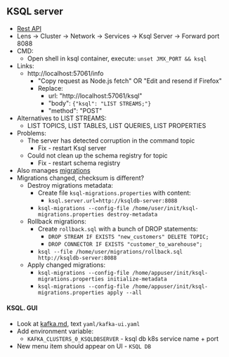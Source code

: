 ## KSQL server
* [Rest API](https://docs.confluent.io/4.1.0/ksql/docs/api.html)
* Lens -> Cluster -> Network -> Services -> Ksql Server -> Forward port 8088
* CMD:
    * Open shell in ksql container, execute: `unset JMX_PORT && ksql`
* Links:
    * http://localhost:57061/info
        * "Copy request as Node.js fetch" OR "Edit and resend if Firefox"
        * Replace:
            * url: "http://localhost:57061/ksql"
            * "body": `{"ksql": "LIST STREAMS;"}`
            * "method": "POST"
* Alternatives to LIST STREAMS:
    * LIST TOPICS, LIST TABLES, LIST QUERIES, LIST PROPERTIES
* Problems:
    * The server has detected corruption in the command topic
        * Fix - restart Ksql server
    * Could not clean up the schema registry for topic
        * Fix - restart schema registry
* Also manages [migrations](https://docs.ksqldb.io/en/latest/operate-and-deploy/migrations-tool/)
* Migrations changed, checksum is different?
    * Destroy migrations metadata:
        * Create file `ksql-migrations.properties` with content:
            * `ksql.server.url=http://ksqldb-server:8088`
        * `ksql-migrations --config-file /home/user/init/ksql-migrations.properties destroy-metadata`
    * Rollback migrations:
        * Create `rollback.sql` with a bunch of DROP statements:
            * `DROP STREAM IF EXISTS "new_customers" DELETE TOPIC;`
            * `DROP CONNECTOR IF EXISTS "customer_to_warehouse";`
        * `ksql --file /home/user/migrations/rollback.sql http://ksqldb-server:8088`
    * Apply changed migrations:
        * `ksql-migrations --config-file /home/appuser/init/ksql-migrations.properties initialize-metadata`
        * `ksql-migrations --config-file /home/appuser/init/ksql-migrations.properties apply --all`

#### KSQL. GUI
* Look at [kafka.md](../kafka.md), text `yaml/kafka-ui.yaml`
* Add environment variable:
    * `KAFKA_CLUSTERS_0_KSQLDBSERVER` - ksql db k8s service name + port
* New menu item should appear on UI - `KSQL DB`
